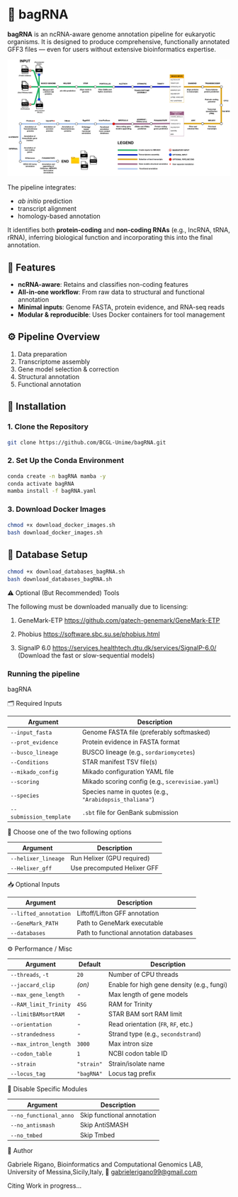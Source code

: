 # 🧬 bagRNA

**bagRNA** is an ncRNA-aware genome annotation pipeline for eukaryotic organisms. It is designed to produce comprehensive, functionally annotated GFF3 files — even for users without extensive bioinformatics expertise.

![bagRNA pipeline](bagRNA2.drawio.png)

The pipeline integrates:
- _ab initio_ prediction
- transcript alignment
- homology-based annotation

It identifies both **protein-coding** and **non-coding RNAs** (e.g., lncRNA, tRNA, rRNA), inferring biological function and incorporating this into the final annotation.

## 📌 Features

- **ncRNA-aware**: Retains and classifies non-coding features
- **All-in-one workflow**: From raw data to structural and functional annotation
- **Minimal inputs**: Genome FASTA, protein evidence, and RNA-seq reads
- **Modular & reproducible**: Uses Docker containers for tool management

## ⚙️ Pipeline Overview

1. Data preparation  
2. Transcriptome assembly  
3. Gene model selection & correction  
4. Structural annotation  
5. Functional annotation  

## 🚀 Installation

### 1. Clone the Repository

```bash
git clone https://github.com/BCGL-Unime/bagRNA.git
```

### 2. Set Up the Conda Environment

```bash
conda create -n bagRNA mamba -y
conda activate bagRNA
mamba install -f bagRNA.yaml
```
### 3. Download Docker Images

```bash
chmod +x download_docker_images.sh
bash download_docker_images.sh
```
## 🧩 Database Setup

```bash
chmod +x download_databases_bagRNA.sh
bash download_databases_bagRNA.sh
```

⚠️ Optional (But Recommended) Tools

The following must be downloaded manually due to licensing:

1) GeneMark-ETP https://github.com/gatech-genemark/GeneMark-ETP

2) Phobius https://software.sbc.su.se/phobius.html

3) SignalP 6.0 https://services.healthtech.dtu.dk/services/SignalP-6.0/  (Download the fast or slow-sequential models)

### Running the pipeline

bagRNA <arguments>

🗂 Required Inputs

| Argument                | Description                                             |
| ----------------------- | ------------------------------------------------------- |
| `--input_fasta`         | Genome FASTA file (preferably softmasked)               |
| `--prot_evidence`       | Protein evidence in FASTA format                        |
| `--busco_lineage`       | BUSCO lineage (e.g., `sordariomycetes`)                 |
| `--Conditions`          | STAR manifest TSV file(s)                               |
| `--mikado_config`       | Mikado configuration YAML file                          |
| `--scoring`             | Mikado scoring config (e.g., `scerevisiae.yaml`)        |
| `--species`             | Species name in quotes (e.g., `"Arabidopsis_thaliana"`) |
| `--submission_template` | `.sbt` file for GenBank submission                      |

🧠 Choose one of the two following options 

| Argument            | Description                 |
| ------------------- | --------------------------- |
| `--helixer_lineage` | Run Helixer (GPU required)  |
| `--Helixer_gff`     | Use precomputed Helixer GFF |

📥 Optional Inputs

| Argument              | Description                             |
| --------------------- | --------------------------------------- |
| `--lifted_annotation` | Liftoff/Lifton GFF annotation           |
| `--GeneMark_PATH`     | Path to GeneMark executable             |
| `--databases`         | Path to functional annotation databases |

⚙️ Performance / Misc

| Argument              | Default    | Description                                |
| --------------------- | ---------- | ------------------------------------------ |
| `--threads`, `-t`     | `20`       | Number of CPU threads                      |
| `--jaccard_clip`      | *(on)*     | Enable for high gene density (e.g., fungi) |
| `--max_gene_length`   | -          | Max length of gene models                  |
| `--RAM_limit_Trinity` | `45G`      | RAM for Trinity                            |
| `--limitBAMsortRAM`   | -          | STAR BAM sort RAM limit                    |
| `--orientation`       | -          | Read orientation (`FR`, `RF`, etc.)        |
| `--strandedness`      | -          | Strand type (e.g., `secondstrand`)         |
| `--max_intron_length` | `3000`     | Max intron size                            |
| `--codon_table`       | `1`        | NCBI codon table ID                        |
| `--strain`            | `"strain"` | Strain/isolate name                        |
| `--locus_tag`         | `"bagRNA"` | Locus tag prefix                           |

🔌 Disable Specific Modules

| Argument               | Description                |
| ---------------------- | -------------------------- |
| `--no_functional_anno` | Skip functional annotation |
| `--no_antismash`       | Skip AntiSMASH             |
| `--no_tmbed`           | Skip Tmbed                 |


👤 Author

Gabriele Rigano,
Bioinformatics and Computational Genomics LAB,
University of Messina,Sicily,Italy,
📧 gabrielerigano99@gmail.com

Citing
Work in progress...
